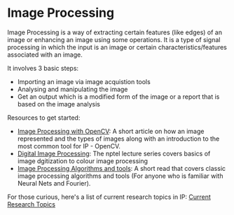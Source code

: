 # Image Processing
Image Processing is a way of extracting certain features (like edges) of an image or enhancing an image using some operations. It is a type of signal processing in which the input is
an image or certain characteristics/features associated with an image.

It involves 3 basic steps:
* Importing an image via image acquistion tools
* Analysing and manipulating the image
* Get an output which is a modified form of the image or a report that is based on the image analysis

Resources to get started:
* [Image Processing with OpenCV](https://towardsdatascience.com/understanding-the-basics-of-digital-image-processing-and-computer-vision-using-opencv-8bc0e67243c8): A short article on how an image represented and the types of images along with an introduction to the most common tool for IP - OpenCV.
* [Digital Image Processing](https://nptel.ac.in/courses/117/105/117105135/): The nptel lecture series covers basics of image dgitization to colour image processing 
* [Image Processing Algorithms and tools](https://neptune.ai/blog/image-processing-in-python-algorithms-tools-and-methods-you-should-know): A short read that covers classic image
processing algorithms and tools (For anyone who is familiar with Neural Nets and Fourier).

For those curious, here's a list of current research topics in IP: [Current Research Topics](https://uwaterloo.ca/vision-image-processing-lab/research-topics)
